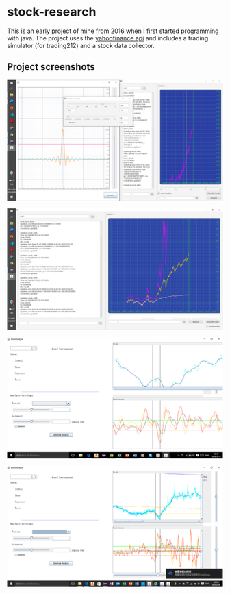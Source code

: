 # stock-research

This is an early project of mine from 2016 when I first started programming with java. The project uses the 
[yahoofinance api](https://github.com/sstrickx/yahoofinance-api) and includes a trading simulator (for trading212) 
and a stock data collector. 

## Project screenshots

![Stock Analyzer v2](./assets/pictures/2020-02-15(2).png)

![Stock Analyzer v2](./assets/pictures/2020-02-08(1).png)

![Stock Analyzer v1](./assets/pictures/2016-05-11.png)

![Stock Analyzer v1](./assets/pictures/2016-05-09(3).png)
